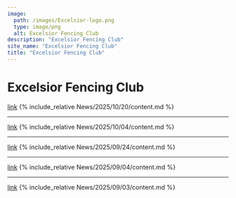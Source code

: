 ```yaml
---
image:
  path: /images/Excelsior-logo.png
  type: image/png
  alt: Excelsior Fencing Club
description: "Excelsior Fencing Club"
site_name: "Excelsior Fencing Club"
title: "Excelsior Fencing Club"
---
```


# Excelsior Fencing Club

[link](News/2025/10/20/)
{% include_relative News/2025/10/20/content.md %}

---

[link](News/2025/10/04/)
{% include_relative News/2025/10/04/content.md %}

---

[link](News/2025/09/24/)
{% include_relative News/2025/09/24/content.md %}

---

[link](News/2025/09/04/)
{% include_relative News/2025/09/04/content.md %}

---

[link](News/2025/09/03/)
{% include_relative News/2025/09/03/content.md %}
